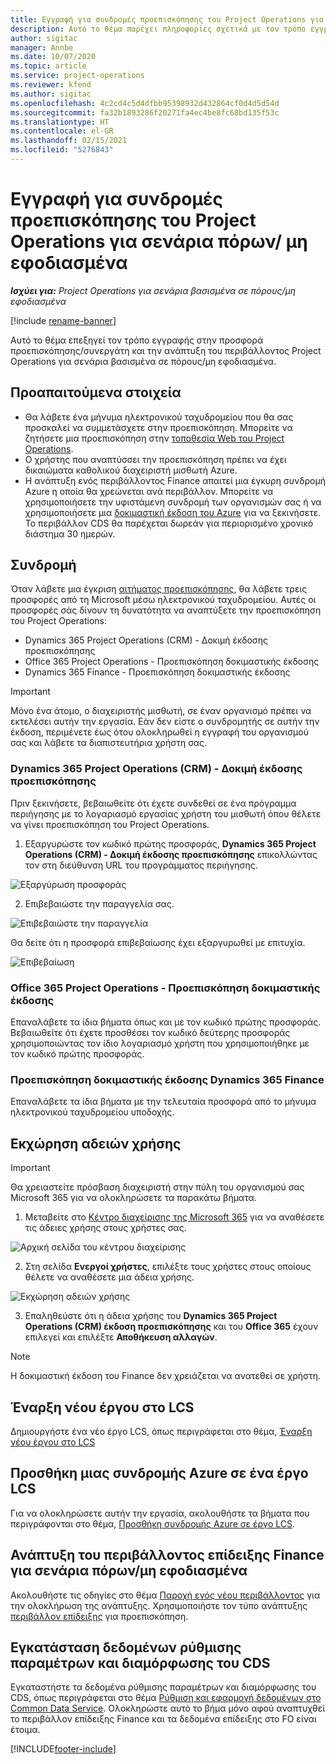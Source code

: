 ```yaml
---
title: Εγγραφή για συνδρομές προεπισκόπησης του Project Operations για σενάρια πόρων/ μη εφοδιασμένα
description: Αυτό το θέμα παρέχει πληροφορίες σχετικά με τον τρόπο εγγραφής και ανάπτυξης του Project Operations για σενάρια βασισμένα σε πόρους/μη εφοδιασμένα.
author: sigitac
manager: Annbe
ms.date: 10/07/2020
ms.topic: article
ms.service: project-operations
ms.reviewer: kfend
ms.author: sigitac
ms.openlocfilehash: 4c2cd4c5d4dfbb95398932d432864cf0d4d5d54d
ms.sourcegitcommit: fa32b1893286f20271fa4ec4be8fc68bd135f53c
ms.translationtype: HT
ms.contentlocale: el-GR
ms.lasthandoff: 02/15/2021
ms.locfileid: "5276843"
---
```

# <a name="sign-up-for-project-operations-preview-subscriptions-for-resource-non-stocked-scenarios"></a>Εγγραφή για συνδρομές προεπισκόπησης του Project Operations για σενάρια πόρων/ μη εφοδιασμένα

_**Ισχύει για:** Project Operations για σενάρια βασισμένα σε πόρους/μη εφοδιασμένα_

[!include [rename-banner](~/includes/cc-data-platform-banner.md)]

Αυτό το θέμα επεξηγεί τον τρόπο εγγραφής στην προσφορά προεπισκόπησης/συνεργάτη και την ανάπτυξη του περιβάλλοντος Project Operations για σενάρια βασισμένα σε πόρους/μη εφοδιασμένα.

## <a name="prerequisites"></a>Προαπαιτούμενα στοιχεία

- Θα λάβετε ένα μήνυμα ηλεκτρονικού ταχυδρομείου που θα σας προσκαλεί να συμμετάσχετε στην προεπισκόπηση. Μπορείτε να ζητήσετε μια προεπισκόπηση στην [τοποθεσία Web του Project Operations](https://dynamics.microsoft.com/en-us/project-operations/overview/).
- Ο χρήστης που αναπτύσσει την προεπισκόπηση πρέπει να έχει δικαιώματα καθολικού διαχειριστή μισθωτή Azure.
- Η ανάπτυξη ενός περιβάλλοντος Finance απαιτεί μια έγκυρη συνδρομή Azure η οποία θα χρεώνεται ανά περιβάλλον. Μπορείτε να χρησιμοποιήσετε την υφιστάμενη συνδρομή των οργανισμών σας ή να χρησιμοποιήσετε μια [δοκιμαστική έκδοση του Azure](https://azure.microsoft.com/en-us/free/) για να ξεκινήσετε. Το περιβάλλον CDS θα παρέχεται δωρεάν για περιορισμένο χρονικό διάστημα 30 ημερών.

## <a name="subscribe"></a>Συνδρομή

Όταν λάβετε μια έγκριση [αιτήματος προεπισκόπησης](https://forms.office.com/FormsPro/Pages/ResponsePage.aspx?id=v4j5cvGGr0GRqy180BHbR56j8lZs0FdAvwT75_WNFyxUMkRDV1NYQU5TNjE2VjhKOVBUNVg2R0s1NC4u), θα λάβετε τρεις προσφορές από τη Microsoft μέσω ηλεκτρονικού ταχυδρομείου. Αυτές οι προσφορές σάς δίνουν τη δυνατότητα να αναπτύξετε την προεπισκόπηση του Project Operations:

- Dynamics 365 Project Operations (CRM) - Δοκιμή έκδοσης προεπισκόπησης
- Office 365 Project Operations - Προεπισκόπηση δοκιμαστικής έκδοσης
- Dynamics 365 Finance - Προεπισκόπηση δοκιμαστικής έκδοσης

> [!IMPORTANT]
> Μόνο ένα άτομο, ο διαχειριστής μισθωτή, σε έναν οργανισμό πρέπει να εκτελέσει αυτήν την εργασία. Εάν δεν είστε ο συνδρομητής σε αυτήν την έκδοση, περιμένετε έως ότου ολοκληρωθεί η εγγραφή του οργανισμού σας και λάβετε τα διαπιστευτήρια χρήστη σας.

### <a name="dynamics-365-project-operations-crm---preview-trial"></a>Dynamics 365 Project Operations (CRM) - Δοκιμή έκδοσης προεπισκόπησης 

Πριν ξεκινήσετε, βεβαιωθείτε ότι έχετε συνδεθεί σε ένα πρόγραμμα περιήγησης με το λογαριασμό εργασίας χρήστη του μισθωτή όπου θέλετε να γίνει προεπισκόπηση του Project Operations.

1. Εξαργυρώστε τον κωδικό πρώτης προσφοράς, **Dynamics 365 Project Operations (CRM) - Δοκιμή έκδοσης προεπισκόπησης** επικολλώντας τον στη διεύθυνση URL του προγράμματος περιήγησης.

![Εξαργύρωση προσφοράς](./media/16RedeemFirstOfferNew.png)

2. Επιβεβαιώστε την παραγγελία σας.

![Επιβεβαιώστε την παραγγελία](./media/17ConfirmOrderNew.png)

Θα δείτε ότι η προσφορά επιβεβαίωσης έχει εξαργυρωθεί με επιτυχία.

![Επιβεβαίωση](./media/18OrderConfirmationNew.png)

### <a name="office-365-project-operations---preview-trial"></a>Office 365 Project Operations - Προεπισκόπηση δοκιμαστικής έκδοσης

Επαναλάβετε τα ίδια βήματα όπως και με τον κωδικό πρώτης προσφοράς. Βεβαιωθείτε ότι έχετε προσθέσει τον κωδικό δεύτερης προσφοράς χρησιμοποιώντας τον ίδιο λογαριασμό χρήστη που χρησιμοποιήθηκε με τον κωδικό πρώτης προσφοράς.

### <a name="dynamics-365-finance-preview-trial"></a>Προεπισκόπηση δοκιμαστικής έκδοσης Dynamics 365 Finance

Επαναλάβετε τα ίδια βήματα με την τελευταία προσφορά από το μήνυμα ηλεκτρονικού ταχυδρομείου υποδοχής.

## <a name="assign-licenses"></a>Εκχώρηση αδειών χρήσης

> [!IMPORTANT]
> Θα χρειαστείτε πρόσβαση διαχειριστή στην πύλη του οργανισμού σας Microsoft 365 για να ολοκληρώσετε τα παρακάτω βήματα.

1. Μεταβείτε στο [Κέντρο διαχείρισης της Microsoft 365](https://portal.office.com/) για να αναθέσετε τις άδειες χρήσης στους χρήστες σας.

![Αρχική σελίδα του κέντρου διαχείρισης](./media/14AdminPortal.png)

2. Στη σελίδα **Ενεργοί χρήστες**, επιλέξτε τους χρήστες στους οποίους θέλετε να αναθέσετε μια άδεια χρήσης.

![Εκχώρηση αδειών χρήσης](./media/15AssignLicenses.png)

3. Επαληθεύστε ότι η άδεια χρήσης του **Dynamics 365 Project Operations (CRM) έκδοση προεπισκόπησης** και του **Office 365** έχουν επιλεγεί και επιλέξτε **Αποθήκευση αλλαγών**.

> [!NOTE]
> Η δοκιμαστική έκδοση του Finance δεν χρειάζεται να ανατεθεί σε χρήστη.

## <a name="start-a-new-project-in-lcs"></a>Έναρξη νέου έργου στο LCS

Δημιουργήστε ένα νέο έργο LCS, όπως περιγράφεται στο θέμα, [Έναρξη νέου έργου στο LCS](create-lcs-project.md)

## <a name="add-an-azure-subscription-to-an-lcs-project"></a>Προσθήκη μιας συνδρομής Azure σε ένα έργο LCS

Για να ολοκληρώσετε αυτήν την εργασία, ακολουθήστε τα βήματα που περιγράφονται στο θέμα, [Προσθήκη συνδρομής Azure σε έργο LCS](resource-add-azure-subscription-lcs-project.md).

## <a name="deploy-finance-demo-environment-with-project-operations-for-resourcenon-stocked-scenarios"></a>Ανάπτυξη του περιβάλλοντος επίδειξης Finance για σενάρια πόρων/μη εφοδιασμένα

Ακολουθήστε τις οδηγίες στο θέμα [Παροχή ενός νέου περιβάλλοντος](resource-provision-new-environment.md) για την ολοκλήρωση της ανάπτυξης. Χρησιμοποιήστε τον τύπο ανάπτυξης [περιβάλλον επίδειξης](https://docs.microsoft.com/dynamics365/fin-ops-core/dev-itpro/deployment/deploy-demo-environment) για προεπισκόπηση. 

## <a name="install-cds-setup-and-configuration-data"></a>Εγκατάσταση δεδομένων ρύθμισης παραμέτρων και διαμόρφωσης του CDS

Εγκαταστήστε τα δεδομένα ρύθμισης παραμέτρων και διαμόρφωσης του CDS, όπως περιγράφεται στο θέμα [Ρύθμιση και εφαρμογή δεδομένων στο Common Data Service](resource-apply-pro-setup-config-data.md).
Ολοκληρώστε αυτό το βήμα μόνο αφού αναπτυχθεί το περιβάλλον επίδειξης Finance και τα δεδομένα επίδειξης στο FO είναι έτοιμα.


[!INCLUDE[footer-include](../includes/footer-banner.md)]